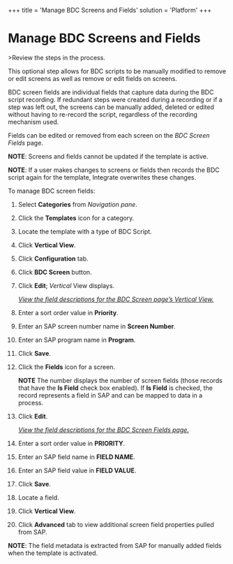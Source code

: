 +++
title = 'Manage BDC Screens and Fields'
solution = 'Platform'
+++

# Manage BDC Screens and Fields

<span id="Post Data using a BDC Script Steps" class="popUpLink">\>Review
the steps in the process. </span>

This optional step allows for BDC scripts to be manually modified to
remove or edit screens as well as remove or edit fields on screens.

BDC screen fields are individual fields that capture data during the BDC
script recording. If redundant steps were created during a recording or
if a step was left out, the screens can be manually added, deleted or
edited without having to re-record the script, regardless of the
recording mechanism used.

Fields can be edited or removed from each screen on the *BDC Screen
Fields* page.

**NOTE**: Screens and fields cannot be updated if the template is
active.

**NOTE**: If a user makes changes to screens or fields then records the
BDC script again for the template, Integrate overwrites these changes.

To manage BDC screen fields:

1.  Select **Categories** from *Navigation pane*.

2.  Click the **Templates** icon for a category.

3.  Locate the template with a type of BDC Script.

4.  Click **Vertical View**.

5.  Click **Configuration** tab.

6.  Click **BDC Screen** button.

7.  Click **Edit**; *Vertical* View displays.
    
    *[View the field descriptions for the BDC Screen page’s Vertical
    View.](../Page_Desc/BDC_Screen_H)*

8.  Enter a sort order value in **Priority**.

9.  Enter an SAP screen number name in **Screen Number**.

10. Enter an SAP program name in **Program**.

11. Click **Save**.

12. Click the **Fields** icon for a screen.
    
    **NOTE** The number displays the number of screen fields (those
    records that have the **Is Field** check box enabled). If **Is
    Field** is checked, the record represents a field in SAP and can be
    mapped to data in a process.

13. Click **Edit**.
    
    *[View the field descriptions for the BDC Screen Fields
    page.](../Page_Desc/BDC_Screen_Fields_H)*

14. Enter a sort order value in **PRIORITY**.

15. Enter an SAP field name in **FIELD NAME**.

16. Enter an SAP field value in **FIELD VALUE**.

17. Click **Save**.

18. Locate a field.

19. Click **Vertical View**.

20. Click **Advanced** tab to view additional screen field properties
    pulled from SAP.

**NOTE**: The field metadata is extracted from SAP for manually added
fields when the template is activated.
